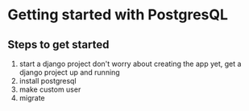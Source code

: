 # Getting started with PostgresQL
## Steps to get started
1. start a django project
    don't worry about creating the app yet, get a django project up and running
2. install postgresql
3. make custom user
4. migrate
